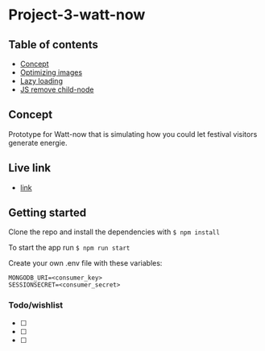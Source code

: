 # Project-3-watt-now

## Table of contents
- [Concept](#concept)
- [Optimizing images](#img)
- [Lazy loading](#lazyloading)
- [JS remove child-node](#remove)

## Concept
Prototype for Watt-now that is simulating how you could let festival visitors generate energie.


## <a name="started"></a>Live link

- [link](#remove)


## <a name="started"></a>Getting started

Clone the repo and install the dependencies with
`$ npm install`

To start the app run
`$ npm run start`

Create your own .env file with these variables:

```
MONGODB_URI=<consumer_key>
SESSIONSECRET=<consumer_secret>
```

### <a name="todo"></a> Todo/wishlist
-  [ ]
-  [ ]
-  [ ]
